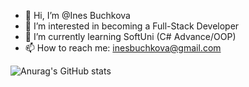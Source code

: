 - 👋 Hi, I’m @Ines Buchkova
- 👀 I’m interested in becoming a Full-Stack Developer
- 🌱 I’m currently learning SoftUni (C# Advance/OOP)
- 📫 How to reach me: inesbuchkova@gmail.com

![Anurag's GitHub stats](https://github-readme-stats.vercel.app/api?username=Buchkova&theme=synthwave&show_icons=true)

